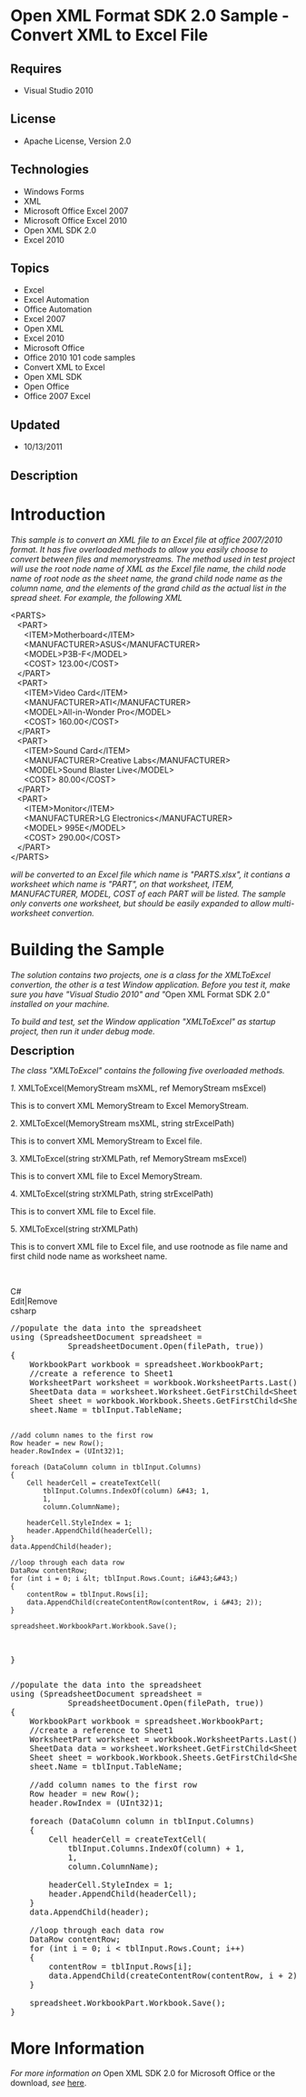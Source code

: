 # Open XML Format SDK 2.0 Sample - Convert XML to Excel File
## Requires
- Visual Studio 2010
## License
- Apache License, Version 2.0
## Technologies
- Windows Forms
- XML
- Microsoft Office Excel 2007
- Microsoft Office Excel 2010
- Open XML SDK 2.0
- Excel 2010
## Topics
- Excel
- Excel Automation
- Office Automation
- Excel 2007
- Open XML
- Excel 2010
- Microsoft Office
- Office 2010 101 code samples
- Convert XML to Excel
- Open XML SDK
- Open Office
- Office 2007 Excel
## Updated
- 10/13/2011
## Description

<h1>Introduction</h1>
<p><em>This sample is to convert an XML file to an Excel file at office 2007/2010 format. It has five overloaded methods to allow you easily choose to convert between files and memorystreams. The method used in test project will use the root node name of XML
 as the Excel file name, the child node name of root node as the sheet name, the grand child node name as the column name, and the elements of the grand child as the actual list in the spread sheet. For example, the following XML
</em></p>
<p>&lt;PARTS&gt;<br>
&nbsp;&nbsp; &lt;PART&gt;<br>
&nbsp;&nbsp;&nbsp;&nbsp;&nbsp; &lt;ITEM&gt;Motherboard&lt;/ITEM&gt;<br>
&nbsp;&nbsp;&nbsp;&nbsp;&nbsp; &lt;MANUFACTURER&gt;ASUS&lt;/MANUFACTURER&gt;<br>
&nbsp;&nbsp;&nbsp;&nbsp;&nbsp; &lt;MODEL&gt;P3B-F&lt;/MODEL&gt;<br>
&nbsp;&nbsp;&nbsp;&nbsp;&nbsp; &lt;COST&gt; 123.00&lt;/COST&gt;<br>
&nbsp;&nbsp; &lt;/PART&gt;<br>
&nbsp;&nbsp; &lt;PART&gt;<br>
&nbsp;&nbsp;&nbsp;&nbsp;&nbsp; &lt;ITEM&gt;Video Card&lt;/ITEM&gt;<br>
&nbsp;&nbsp;&nbsp;&nbsp;&nbsp; &lt;MANUFACTURER&gt;ATI&lt;/MANUFACTURER&gt;<br>
&nbsp;&nbsp;&nbsp;&nbsp;&nbsp; &lt;MODEL&gt;All-in-Wonder Pro&lt;/MODEL&gt;<br>
&nbsp;&nbsp;&nbsp;&nbsp;&nbsp; &lt;COST&gt; 160.00&lt;/COST&gt;<br>
&nbsp;&nbsp; &lt;/PART&gt;<br>
&nbsp;&nbsp; &lt;PART&gt;<br>
&nbsp;&nbsp;&nbsp;&nbsp;&nbsp; &lt;ITEM&gt;Sound Card&lt;/ITEM&gt;<br>
&nbsp;&nbsp;&nbsp;&nbsp;&nbsp; &lt;MANUFACTURER&gt;Creative Labs&lt;/MANUFACTURER&gt;<br>
&nbsp;&nbsp;&nbsp;&nbsp;&nbsp; &lt;MODEL&gt;Sound Blaster Live&lt;/MODEL&gt;<br>
&nbsp;&nbsp;&nbsp;&nbsp;&nbsp; &lt;COST&gt; 80.00&lt;/COST&gt;<br>
&nbsp;&nbsp; &lt;/PART&gt;<br>
&nbsp;&nbsp; &lt;PART&gt;<br>
&nbsp;&nbsp;&nbsp;&nbsp;&nbsp; &lt;ITEM&gt;Monitor&lt;/ITEM&gt;<br>
&nbsp;&nbsp;&nbsp;&nbsp;&nbsp; &lt;MANUFACTURER&gt;LG Electronics&lt;/MANUFACTURER&gt;<br>
&nbsp;&nbsp;&nbsp;&nbsp;&nbsp; &lt;MODEL&gt; 995E&lt;/MODEL&gt;<br>
&nbsp;&nbsp;&nbsp;&nbsp;&nbsp; &lt;COST&gt; 290.00&lt;/COST&gt;<br>
&nbsp;&nbsp; &lt;/PART&gt;<br>
&lt;/PARTS&gt;</p>
<p><em>will be converted to an Excel file which name is &quot;PARTS.xlsx&quot;, it contians a worksheet which name is &quot;PART&quot;, on that worksheet, ITEM, MANUFACTURER, MODEL, COST of each PART will be listed. The sample only converts one worksheet, but should be easily
 expanded to allow multi-worksheet convertion.<br>
</em></p>
<h1><span>Building the Sample</span></h1>
<p><em>The solution contains two projects, one is a class for the XMLToExcel convertion, the other is a test Window application. Before you test it, make sure you have &quot;Visual Studio 2010&quot; and &quot;</em>Open XML Format SDK 2.0<em>&quot; installed on your machine.</em></p>
<p><em>To build and test, set the Window application &quot;XMLToExcel&quot; as startup project, then run it under debug mode.<br>
</em></p>
<p><span style="font-size:20px; font-weight:bold">Description</span></p>
<p><em>The class &quot;XMLToExcel&quot; contains the following five overloaded methods.</em></p>
<p><em>1. </em>XMLToExcel(MemoryStream msXML, ref MemoryStream msExcel)</p>
<p>This is to convert XML MemoryStream to Excel MemoryStream.</p>
<p>2. XMLToExcel(MemoryStream msXML, string strExcelPath)</p>
<p>This is to convert XML MemoryStream to Excel file.</p>
<p>3. XMLToExcel(string strXMLPath, ref MemoryStream msExcel)</p>
<p>This is to convert XML file to Excel MemoryStream.</p>
<p>4. XMLToExcel(string strXMLPath, string strExcelPath)</p>
<p>This is to convert XML file to Excel file.</p>
<p>5. XMLToExcel(string strXMLPath)</p>
<p>This is to convert XML file to Excel file, and use rootnode as file name and first child node name as worksheet name.</p>
<p>&nbsp;</p>
<div class="scriptcode">
<div class="pluginEditHolder" pluginCommand="mceScriptCode">
<div class="title"><span>C#</span></div>
<div class="pluginLinkHolder"><span class="pluginEditHolderLink">Edit</span>|<span class="pluginRemoveHolderLink">Remove</span></div>
<span class="hidden">csharp</span>
<pre class="hidden">//populate the data into the spreadsheet  
using (SpreadsheetDocument spreadsheet =
            SpreadsheetDocument.Open(filePath, true))
{
    WorkbookPart workbook = spreadsheet.WorkbookPart;
    //create a reference to Sheet1  
    WorksheetPart worksheet = workbook.WorksheetParts.Last();
    SheetData data = worksheet.Worksheet.GetFirstChild&lt;SheetData&gt;();
    Sheet sheet = workbook.Workbook.Sheets.GetFirstChild&lt;Sheet&gt;();
    sheet.Name = tblInput.TableName;

    //add column names to the first row  
    Row header = new Row();
    header.RowIndex = (UInt32)1;

    foreach (DataColumn column in tblInput.Columns)
    {
        Cell headerCell = createTextCell(
            tblInput.Columns.IndexOf(column) &#43; 1,
            1,
            column.ColumnName);

        headerCell.StyleIndex = 1;
        header.AppendChild(headerCell);
    }
    data.AppendChild(header);

    //loop through each data row  
    DataRow contentRow;
    for (int i = 0; i &lt; tblInput.Rows.Count; i&#43;&#43;)
    {
        contentRow = tblInput.Rows[i];
        data.AppendChild(createContentRow(contentRow, i &#43; 2));
    }

    spreadsheet.WorkbookPart.Workbook.Save();
}</pre>
<div class="preview">
<pre id="codePreview" class="csharp"><span class="cs__com">//populate&nbsp;the&nbsp;data&nbsp;into&nbsp;the&nbsp;spreadsheet&nbsp;&nbsp;</span>&nbsp;
<span class="cs__keyword">using</span>&nbsp;(SpreadsheetDocument&nbsp;spreadsheet&nbsp;=&nbsp;
&nbsp;&nbsp;&nbsp;&nbsp;&nbsp;&nbsp;&nbsp;&nbsp;&nbsp;&nbsp;&nbsp;&nbsp;SpreadsheetDocument.Open(filePath,&nbsp;<span class="cs__keyword">true</span>))&nbsp;
{&nbsp;
&nbsp;&nbsp;&nbsp;&nbsp;WorkbookPart&nbsp;workbook&nbsp;=&nbsp;spreadsheet.WorkbookPart;&nbsp;
&nbsp;&nbsp;&nbsp;&nbsp;<span class="cs__com">//create&nbsp;a&nbsp;reference&nbsp;to&nbsp;Sheet1&nbsp;&nbsp;</span>&nbsp;
&nbsp;&nbsp;&nbsp;&nbsp;WorksheetPart&nbsp;worksheet&nbsp;=&nbsp;workbook.WorksheetParts.Last();&nbsp;
&nbsp;&nbsp;&nbsp;&nbsp;SheetData&nbsp;data&nbsp;=&nbsp;worksheet.Worksheet.GetFirstChild&lt;SheetData&gt;();&nbsp;
&nbsp;&nbsp;&nbsp;&nbsp;Sheet&nbsp;sheet&nbsp;=&nbsp;workbook.Workbook.Sheets.GetFirstChild&lt;Sheet&gt;();&nbsp;
&nbsp;&nbsp;&nbsp;&nbsp;sheet.Name&nbsp;=&nbsp;tblInput.TableName;&nbsp;
&nbsp;
&nbsp;&nbsp;&nbsp;&nbsp;<span class="cs__com">//add&nbsp;column&nbsp;names&nbsp;to&nbsp;the&nbsp;first&nbsp;row&nbsp;&nbsp;</span>&nbsp;
&nbsp;&nbsp;&nbsp;&nbsp;Row&nbsp;header&nbsp;=&nbsp;<span class="cs__keyword">new</span>&nbsp;Row();&nbsp;
&nbsp;&nbsp;&nbsp;&nbsp;header.RowIndex&nbsp;=&nbsp;(UInt32)<span class="cs__number">1</span>;&nbsp;
&nbsp;
&nbsp;&nbsp;&nbsp;&nbsp;<span class="cs__keyword">foreach</span>&nbsp;(DataColumn&nbsp;column&nbsp;<span class="cs__keyword">in</span>&nbsp;tblInput.Columns)&nbsp;
&nbsp;&nbsp;&nbsp;&nbsp;{&nbsp;
&nbsp;&nbsp;&nbsp;&nbsp;&nbsp;&nbsp;&nbsp;&nbsp;Cell&nbsp;headerCell&nbsp;=&nbsp;createTextCell(&nbsp;
&nbsp;&nbsp;&nbsp;&nbsp;&nbsp;&nbsp;&nbsp;&nbsp;&nbsp;&nbsp;&nbsp;&nbsp;tblInput.Columns.IndexOf(column)&nbsp;&#43;&nbsp;<span class="cs__number">1</span>,&nbsp;
&nbsp;&nbsp;&nbsp;&nbsp;&nbsp;&nbsp;&nbsp;&nbsp;&nbsp;&nbsp;&nbsp;&nbsp;<span class="cs__number">1</span>,&nbsp;
&nbsp;&nbsp;&nbsp;&nbsp;&nbsp;&nbsp;&nbsp;&nbsp;&nbsp;&nbsp;&nbsp;&nbsp;column.ColumnName);&nbsp;
&nbsp;
&nbsp;&nbsp;&nbsp;&nbsp;&nbsp;&nbsp;&nbsp;&nbsp;headerCell.StyleIndex&nbsp;=&nbsp;<span class="cs__number">1</span>;&nbsp;
&nbsp;&nbsp;&nbsp;&nbsp;&nbsp;&nbsp;&nbsp;&nbsp;header.AppendChild(headerCell);&nbsp;
&nbsp;&nbsp;&nbsp;&nbsp;}&nbsp;
&nbsp;&nbsp;&nbsp;&nbsp;data.AppendChild(header);&nbsp;
&nbsp;
&nbsp;&nbsp;&nbsp;&nbsp;<span class="cs__com">//loop&nbsp;through&nbsp;each&nbsp;data&nbsp;row&nbsp;&nbsp;</span>&nbsp;
&nbsp;&nbsp;&nbsp;&nbsp;DataRow&nbsp;contentRow;&nbsp;
&nbsp;&nbsp;&nbsp;&nbsp;<span class="cs__keyword">for</span>&nbsp;(<span class="cs__keyword">int</span>&nbsp;i&nbsp;=&nbsp;<span class="cs__number">0</span>;&nbsp;i&nbsp;&lt;&nbsp;tblInput.Rows.Count;&nbsp;i&#43;&#43;)&nbsp;
&nbsp;&nbsp;&nbsp;&nbsp;{&nbsp;
&nbsp;&nbsp;&nbsp;&nbsp;&nbsp;&nbsp;&nbsp;&nbsp;contentRow&nbsp;=&nbsp;tblInput.Rows[i];&nbsp;
&nbsp;&nbsp;&nbsp;&nbsp;&nbsp;&nbsp;&nbsp;&nbsp;data.AppendChild(createContentRow(contentRow,&nbsp;i&nbsp;&#43;&nbsp;<span class="cs__number">2</span>));&nbsp;
&nbsp;&nbsp;&nbsp;&nbsp;}&nbsp;
&nbsp;
&nbsp;&nbsp;&nbsp;&nbsp;spreadsheet.WorkbookPart.Workbook.Save();&nbsp;
}</pre>
</div>
</div>
</div>
<h1>More Information</h1>
<p><em>For more information on </em>Open XML SDK 2.0 for Microsoft Office or the download,<em> see
</em><a href="http://www.microsoft.com/download/en/details.aspx?id=5124">here</a>.</p>
